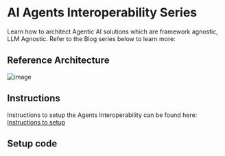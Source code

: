 # AI Agents Interoperability Series
Learn how to architect Agentic AI solutions which are framework agnostic, LLM Agnostic. Refer to the Blog series below to learn more:

## Reference Architecture

![image](https://github.com/user-attachments/assets/15f1d121-77d3-4937-a394-9ee9c87af1a8)

## Instructions

Instructions to setup the Agents Interoperability can be found here: [Instructions to setup](https://medium.com/@manojjahgirdar/list/ai-agents-interoperability-607c343d3b1c)

## Setup code
